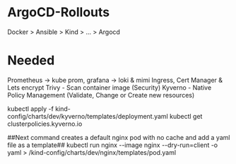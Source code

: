 # ArgoCD-Rollouts
Docker > Ansible > Kind > ... > Argocd

# Needed 
Prometheus -> kube prom, grafana -> loki & mimi
Ingress, Cert Manager & Lets encrypt
Trivy - Scan container image (Security)
Kyverno - Native Policy Management (Validate, Change or Create new resources)

kubectl apply -f kind-config/charts/dev/kyverno/templates/deployment.yaml
kubectl get clusterpolicies.kyverno.io

##Next command creates a default nginx pod with no cache and add a yaml file as a template## 
kubectl run nginx --image nginx --dry-run=client -o yaml > /kind-config/charts/dev/nginx/templates/pod.yaml